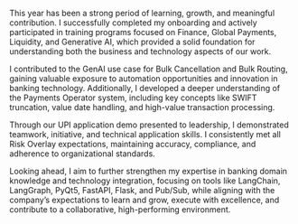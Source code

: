 This year has been a strong period of learning, growth, and meaningful contribution. I successfully completed my onboarding and actively participated in training programs focused on Finance, Global Payments, Liquidity, and Generative AI, which provided a solid foundation for understanding both the business and technology aspects of our work.

I contributed to the GenAI use case for Bulk Cancellation and Bulk Routing, gaining valuable exposure to automation opportunities and innovation in banking technology. Additionally, I developed a deeper understanding of the Payments Operator system, including key concepts like SWIFT truncation, value date handling, and high-value transaction processing.

Through our UPI application demo presented to leadership, I demonstrated teamwork, initiative, and technical application skills. I consistently met all Risk Overlay expectations, maintaining accuracy, compliance, and adherence to organizational standards.

Looking ahead, I aim to further strengthen my expertise in banking domain knowledge and technology integration, focusing on tools like LangChain, LangGraph, PyQt5, FastAPI, Flask, and Pub/Sub, while aligning with the company’s expectations to learn and grow, execute with excellence, and contribute to a collaborative, high-performing environment.